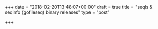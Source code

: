 +++
date = "2018-02-20T13:48:07+00:00"
draft = true
title = "seqls & seqinfo (gofileseq) binary releases"
type = "post"

+++
